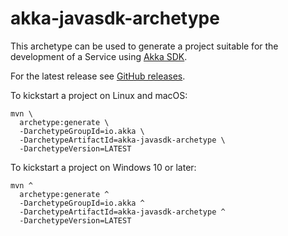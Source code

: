 # akka-javasdk-archetype

This archetype can be used to generate a project suitable for the development of a Service using [Akka SDK](https://docs.akka.io).

For the latest release see [GitHub releases](https://github.com/lightbend/akka-sdk/releases).

To kickstart a project on Linux and macOS:

```shell
mvn \
  archetype:generate \
  -DarchetypeGroupId=io.akka \
  -DarchetypeArtifactId=akka-javasdk-archetype \
  -DarchetypeVersion=LATEST
```

To kickstart a project on Windows 10 or later:

```shell
mvn ^
  archetype:generate ^
  -DarchetypeGroupId=io.akka ^
  -DarchetypeArtifactId=akka-javasdk-archetype ^
  -DarchetypeVersion=LATEST
```
